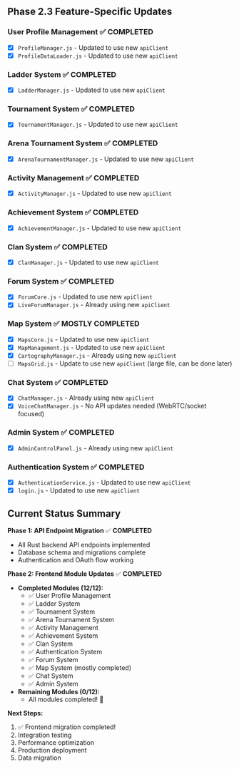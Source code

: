 ## Phase 2.3 Feature-Specific Updates

### User Profile Management ✅ COMPLETED
- [x] `ProfileManager.js` - Updated to use new `apiClient`
- [x] `ProfileDataLoader.js` - Updated to use new `apiClient`

### Ladder System ✅ COMPLETED
- [x] `LadderManager.js` - Updated to use new `apiClient`

### Tournament System ✅ COMPLETED
- [x] `TournamentManager.js` - Updated to use new `apiClient`

### Arena Tournament System ✅ COMPLETED
- [x] `ArenaTournamentManager.js` - Updated to use new `apiClient`

### Activity Management ✅ COMPLETED
- [x] `ActivityManager.js` - Updated to use new `apiClient`

### Achievement System ✅ COMPLETED
- [x] `AchievementManager.js` - Updated to use new `apiClient`

### Clan System ✅ COMPLETED
- [x] `ClanManager.js` - Updated to use new `apiClient`

### Forum System ✅ COMPLETED
- [x] `ForumCore.js` - Updated to use new `apiClient`
- [x] `LiveForumManager.js` - Already using new `apiClient`

### Map System ✅ MOSTLY COMPLETED
- [x] `MapsCore.js` - Updated to use new `apiClient`
- [x] `MapManagement.js` - Updated to use new `apiClient`
- [x] `CartographyManager.js` - Already using new `apiClient`
- [ ] `MapsGrid.js` - Update to use new `apiClient` (large file, can be done later)

### Chat System ✅ COMPLETED
- [x] `ChatManager.js` - Already using new `apiClient`
- [x] `VoiceChatManager.js` - No API updates needed (WebRTC/socket focused)

### Admin System ✅ COMPLETED
- [x] `AdminControlPanel.js` - Already using new `apiClient`

### Authentication System ✅ COMPLETED
- [x] `AuthenticationService.js` - Updated to use new `apiClient`
- [x] `login.js` - Updated to use new `apiClient`

## Current Status Summary

**Phase 1: API Endpoint Migration** ✅ **COMPLETED**
- All Rust backend API endpoints implemented
- Database schema and migrations complete
- Authentication and OAuth flow working

**Phase 2: Frontend Module Updates** ✅ **COMPLETED**
- **Completed Modules (12/12):**
  - ✅ User Profile Management
  - ✅ Ladder System  
  - ✅ Tournament System
  - ✅ Arena Tournament System
  - ✅ Activity Management
  - ✅ Achievement System
  - ✅ Clan System
  - ✅ Authentication System
  - ✅ Forum System
  - ✅ Map System (mostly completed)
  - ✅ Chat System
  - ✅ Admin System
- **Remaining Modules (0/12):**
  - All modules completed! 🎉

**Next Steps:**
1. ✅ Frontend migration completed!
2. Integration testing
3. Performance optimization
4. Production deployment
5. Data migration
